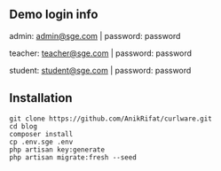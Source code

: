 ## Demo login info

admin: admin@sge.com | password: password

teacher: teacher@sge.com | password: password

student: student@sge.com | password: password

## Installation

```
git clone https://github.com/AnikRifat/curlware.git
cd blog
composer install
cp .env.sge .env
php artisan key:generate
php artisan migrate:fresh --seed

```
